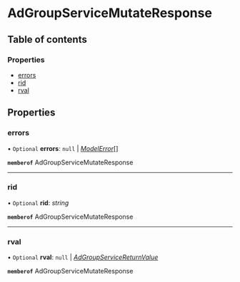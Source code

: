 # AdGroupServiceMutateResponse


## Table of contents

### Properties

- [errors](adgroupservicemutateresponse.md#errors)
- [rid](adgroupservicemutateresponse.md#rid)
- [rval](adgroupservicemutateresponse.md#rval)

## Properties

### errors

• `Optional` **errors**: ``null`` \| [*ModelError*](modelerror.md)[]

**`memberof`** AdGroupServiceMutateResponse

___

### rid

• `Optional` **rid**: *string*

**`memberof`** AdGroupServiceMutateResponse

___

### rval

• `Optional` **rval**: ``null`` \| [*AdGroupServiceReturnValue*](adgroupservicereturnvalue.md)

**`memberof`** AdGroupServiceMutateResponse
